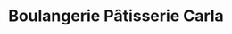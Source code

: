 ---
title: "Boulangerie Pâtisserie Carla"
url: /aups/boulangerie-patisserie-carla/
shop: boulangerie
---